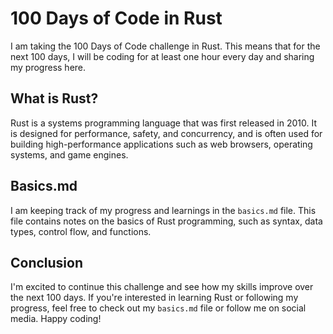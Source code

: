 # 100 Days of Code in Rust

I am taking the 100 Days of Code challenge in Rust. This means that for the next 100 days, I will be coding for at least one hour every day and sharing my progress here.

## What is Rust?

Rust is a systems programming language that was first released in 2010. It is designed for performance, safety, and concurrency, and is often used for building high-performance applications such as web browsers, operating systems, and game engines.

## Basics.md

I am keeping track of my progress and learnings in the `basics.md` file. This file contains notes on the basics of Rust programming, such as syntax, data types, control flow, and functions.

## Conclusion

I'm excited to continue this challenge and see how my skills improve over the next 100 days. If you're interested in learning Rust or following my progress, feel free to check out my `basics.md` file or follow me on social media. Happy coding!
